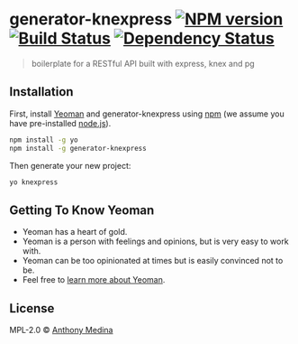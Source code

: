 # generator-knexpress [![NPM version][npm-image]][npm-url] [![Build Status][travis-image]][travis-url] [![Dependency Status][daviddm-image]][daviddm-url]

> boilerplate for a RESTful API built with express, knex and pg

## Installation

First, install [Yeoman](http://yeoman.io) and generator-knexpress using [npm](https://www.npmjs.com/) (we assume you have pre-installed [node.js](https://nodejs.org/)).

```bash
npm install -g yo
npm install -g generator-knexpress
```

Then generate your new project:

```bash
yo knexpress
```

## Getting To Know Yeoman

- Yeoman has a heart of gold.
- Yeoman is a person with feelings and opinions, but is very easy to work with.
- Yeoman can be too opinionated at times but is easily convinced not to be.
- Feel free to [learn more about Yeoman](http://yeoman.io/).

## License

MPL-2.0 © [Anthony Medina](github.com/AnthonyMedina)

[npm-image]: https://badge.fury.io/js/generator-knex-express.svg
[npm-url]: https://npmjs.org/package/generator-knex-express
[travis-image]: https://travis-ci.org/AnthonyMedina/generator-knex-express.svg?branch=master
[travis-url]: https://travis-ci.org/AnthonyMedina/generator-knex-express
[daviddm-image]: https://david-dm.org/AnthonyMedina/generator-knex-express.svg?theme=shields.io
[daviddm-url]: https://david-dm.org/AnthonyMedina/generator-knex-express
